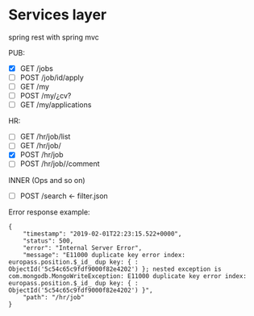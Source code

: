 # Services layer

spring rest with spring mvc

PUB:

- [x] GET /jobs
- [ ] POST /job/id/apply
- [ ] GET /my
- [ ] POST /my/¿cv?
- [ ] GET /my/applications

HR:

- [ ] GET /hr/job/list
- [ ] GET /hr/job/<id>
- [x] POST /hr/job
- [ ] POST /hr/job/<id>/comment

INNER (Ops and so on)

- [ ] POST /search <- filter.json


Error response example:

    {
        "timestamp": "2019-02-01T22:23:15.522+0000",
        "status": 500,
        "error": "Internal Server Error",
        "message": "E11000 duplicate key error index: europass.position.$_id_ dup key: { : ObjectId('5c54c65c9fdf9000f82e4202') }; nested exception is com.mongodb.MongoWriteException: E11000 duplicate key error index: europass.position.$_id_ dup key: { : ObjectId('5c54c65c9fdf9000f82e4202') }",
        "path": "/hr/job"
    }